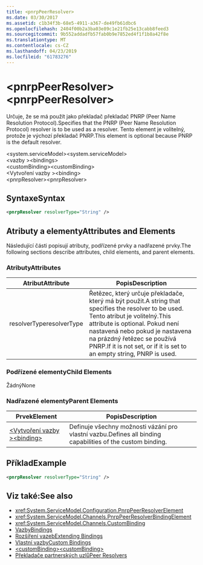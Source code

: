 ```yaml
---
title: <pnrpPeerResolver>
ms.date: 03/30/2017
ms.assetid: c1b34f3b-68e5-4911-a367-de49fb61dbc6
ms.openlocfilehash: 2404f00b2a3ba03e89c1e21fb25e13cabb8feed3
ms.sourcegitcommit: 9b552addadfb57fab0b9e7852ed4f1f1b8a42f8e
ms.translationtype: MT
ms.contentlocale: cs-CZ
ms.lasthandoff: 04/23/2019
ms.locfileid: "61783276"
---
```

# <a name="pnrppeerresolver"></a><span data-ttu-id="3775e-101">\<pnrpPeerResolver></span><span class="sxs-lookup"><span data-stu-id="3775e-101">\<pnrpPeerResolver></span></span>
<span data-ttu-id="3775e-102">Určuje, že se má použít jako překladač překladač PNRP (Peer Name Resolution Protocol).</span><span class="sxs-lookup"><span data-stu-id="3775e-102">Specifies that the PNRP (Peer Name Resolution Protocol) resolver is to be used as a resolver.</span></span> <span data-ttu-id="3775e-103">Tento element je volitelný, protože je výchozí překladač PNRP.</span><span class="sxs-lookup"><span data-stu-id="3775e-103">This element is optional because PNRP is the default resolver.</span></span>  
  
 <span data-ttu-id="3775e-104">\<system.serviceModel></span><span class="sxs-lookup"><span data-stu-id="3775e-104">\<system.serviceModel></span></span>  
<span data-ttu-id="3775e-105">\<vazby ></span><span class="sxs-lookup"><span data-stu-id="3775e-105">\<bindings></span></span>  
<span data-ttu-id="3775e-106">\<customBinding></span><span class="sxs-lookup"><span data-stu-id="3775e-106">\<customBinding></span></span>  
<span data-ttu-id="3775e-107">\<Vytvoření vazby ></span><span class="sxs-lookup"><span data-stu-id="3775e-107">\<binding></span></span>  
<span data-ttu-id="3775e-108">\<pnrpResolver></span><span class="sxs-lookup"><span data-stu-id="3775e-108">\<pnrpResolver></span></span>  
  
## <a name="syntax"></a><span data-ttu-id="3775e-109">Syntaxe</span><span class="sxs-lookup"><span data-stu-id="3775e-109">Syntax</span></span>  
  
```xml  
<pnrpResolver resolverType="String" />
```  
  
## <a name="attributes-and-elements"></a><span data-ttu-id="3775e-110">Atributy a elementy</span><span class="sxs-lookup"><span data-stu-id="3775e-110">Attributes and Elements</span></span>  
 <span data-ttu-id="3775e-111">Následující části popisují atributy, podřízené prvky a nadřazené prvky.</span><span class="sxs-lookup"><span data-stu-id="3775e-111">The following sections describe attributes, child elements, and parent elements.</span></span>  
  
### <a name="attributes"></a><span data-ttu-id="3775e-112">Atributy</span><span class="sxs-lookup"><span data-stu-id="3775e-112">Attributes</span></span>  
  
|<span data-ttu-id="3775e-113">Atribut</span><span class="sxs-lookup"><span data-stu-id="3775e-113">Attribute</span></span>|<span data-ttu-id="3775e-114">Popis</span><span class="sxs-lookup"><span data-stu-id="3775e-114">Description</span></span>|  
|---------------|-----------------|  
|<span data-ttu-id="3775e-115">resolverType</span><span class="sxs-lookup"><span data-stu-id="3775e-115">resolverType</span></span>|<span data-ttu-id="3775e-116">Řetězec, který určuje překladače, který má být použit.</span><span class="sxs-lookup"><span data-stu-id="3775e-116">A string that specifies the resolver to be used.</span></span> <span data-ttu-id="3775e-117">Tento atribut je volitelný.</span><span class="sxs-lookup"><span data-stu-id="3775e-117">This attribute is optional.</span></span> <span data-ttu-id="3775e-118">Pokud není nastavená nebo pokud je nastavena na prázdný řetězec se používá PNRP.</span><span class="sxs-lookup"><span data-stu-id="3775e-118">If it is not set, or if it is set to an empty string, PNRP is used.</span></span>|  
  
### <a name="child-elements"></a><span data-ttu-id="3775e-119">Podřízené elementy</span><span class="sxs-lookup"><span data-stu-id="3775e-119">Child Elements</span></span>  
 <span data-ttu-id="3775e-120">Žádný</span><span class="sxs-lookup"><span data-stu-id="3775e-120">None</span></span>  
  
### <a name="parent-elements"></a><span data-ttu-id="3775e-121">Nadřazené elementy</span><span class="sxs-lookup"><span data-stu-id="3775e-121">Parent Elements</span></span>  
  
|<span data-ttu-id="3775e-122">Prvek</span><span class="sxs-lookup"><span data-stu-id="3775e-122">Element</span></span>|<span data-ttu-id="3775e-123">Popis</span><span class="sxs-lookup"><span data-stu-id="3775e-123">Description</span></span>|  
|-------------|-----------------|  
|[<span data-ttu-id="3775e-124">\<Vytvoření vazby ></span><span class="sxs-lookup"><span data-stu-id="3775e-124">\<binding></span></span>](../../../../../docs/framework/misc/binding.md)|<span data-ttu-id="3775e-125">Definuje všechny možnosti vázání pro vlastní vazbu.</span><span class="sxs-lookup"><span data-stu-id="3775e-125">Defines all binding capabilities of the custom binding.</span></span>|  
  
## <a name="example"></a><span data-ttu-id="3775e-126">Příklad</span><span class="sxs-lookup"><span data-stu-id="3775e-126">Example</span></span>  
  
```xml  
<pnrpResolver resolverType="String" />
```  
  
## <a name="see-also"></a><span data-ttu-id="3775e-127">Viz také:</span><span class="sxs-lookup"><span data-stu-id="3775e-127">See also</span></span>

- <xref:System.ServiceModel.Configuration.PnrpPeerResolverElement>
- <xref:System.ServiceModel.Channels.PnrpPeerResolverBindingElement>
- <xref:System.ServiceModel.Channels.CustomBinding>
- [<span data-ttu-id="3775e-128">Vazby</span><span class="sxs-lookup"><span data-stu-id="3775e-128">Bindings</span></span>](../../../../../docs/framework/wcf/bindings.md)
- [<span data-ttu-id="3775e-129">Rozšíření vazeb</span><span class="sxs-lookup"><span data-stu-id="3775e-129">Extending Bindings</span></span>](../../../../../docs/framework/wcf/extending/extending-bindings.md)
- [<span data-ttu-id="3775e-130">Vlastní vazby</span><span class="sxs-lookup"><span data-stu-id="3775e-130">Custom Bindings</span></span>](../../../../../docs/framework/wcf/extending/custom-bindings.md)
- [<span data-ttu-id="3775e-131">\<customBinding></span><span class="sxs-lookup"><span data-stu-id="3775e-131">\<customBinding></span></span>](../../../../../docs/framework/configure-apps/file-schema/wcf/custombinding.md)
- [<span data-ttu-id="3775e-132">Překladače partnerských uzlů</span><span class="sxs-lookup"><span data-stu-id="3775e-132">Peer Resolvers</span></span>](../../../../../docs/framework/wcf/feature-details/peer-resolvers.md)
